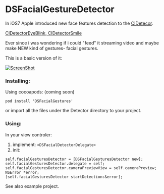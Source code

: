 DSFacialGestureDetector
=======================

In iOS7 Apple introduced new face features detection to the [CIDetecor](https://developer.apple.com/library/iOS//documentation/CoreImage/Reference/CIDetector_Ref/index.html).

[CIDetectorEyeBlink, CIDetectorSmile](https://developer.apple.com/library/iOS//documentation/CoreImage/Reference/CIDetector_Ref/index.html#//apple_ref/doc/constant_group/Feature_Detection_Keys)

Ever since i was wondering if i could "feed" it streaming video and maybe make NEW kind of gestures- facial gestures.

This is a basic version of it:

[![ScreenShot](http://img.youtube.com/vi/cdzPRymOC7o/0.jpg)](http://youtu.be/cdzPRymOC7o)



### Installing:

Using cocoapods: (coming soon)

`pod install 'DSFacialGestures'`

or import all the files under the Detector directory to your project.

### Using:

In your view controler:

1. implement: `<DSFacialDetectorDelegate>`
2. init:

```objc
self.facialGesturesDetector = [DSFacialGesturesDetector new];
self.facialGesturesDetector.delegate = self;
self.facialGesturesDetector.cameraPreviewView = self.cameraPreview;
NSError *error;
[self.facialGesturesDetector startDetection:&error];
```

See also example project.
